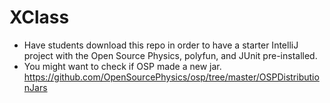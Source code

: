# XClass

- Have students download this repo in order to have a starter IntelliJ project with the Open Source Physics, polyfun, and JUnit pre-installed.
- You might want to check if OSP made a new jar. https://github.com/OpenSourcePhysics/osp/tree/master/OSPDistributionJars
